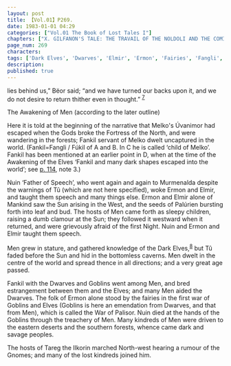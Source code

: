 ```yaml
---
layout: post
title: 【Vol.01】P269.
date: 1983-01-01 04:29
categories: ["Vol.01 The Book of Lost Tales I"]
chapters: ["X. GILFANON'S TALE: THE TRAVAIL OF THE NOLDOLI AND THE COMING OF MANKIND"]
page_num: 269
characters: 
tags: ['Dark Elves', 'Dwarves', 'Elmir', 'Ermon', 'Fairies', 'Fangli', 'Fankil', 'Fay(s)', 'Fúkil', 'Goblins', 'Gnomes', 'Ilkorin(s)', 'lost kindreds', 'Melko', 'child of Melko', 'Men', 'Murmenalda', 'Nuin', 'Father of Speech', 'Palisor', 'Palúrien']
description: 
published: true
---
```


<p style="text-indent: 0;">
lies behind us,” Bëor said; “and we have turned our backs upon it, and we do not desire to return thither even in thought.” <SUP><a href="{{site.baseurl}}/vol01-p279">7</a></SUP>
</p>

The Awakening of Men (according to the later outline)

Here it is told at the beginning of the narrative that Melko's Úvanimor had escaped when the Gods broke the Fortress of the North, and were wandering in the forests; Fankil servant of Melko dwelt uncaptured in the world. (Fankil=Fangli / Fúkil of A and B. In C he is called ‘child of Melko’. Fankil has been mentioned at an earlier point in D, when at the time of the Awakening of the Elves ‘Fankil and many dark shapes escaped into the world’; see [p. 114]({{site.baseurl}}/vol01-p114), note 3.)

Nuin ‘Father of Speech’, who went again and again to Murmenalda despite the warnings of Tû (which are not here specified), woke Ermon and Elmir, and taught them speech and many things else. Ermon and Elmir alone of Mankind saw the Sun arising in the West, and the seeds of Palúrien bursting forth into leaf and bud. The hosts of Men came forth as sleepy children, raising a dumb clamour at the Sun; they followed it westward when it returned, and were grievously afraid of the first Night. Nuin and Ermon and Elmir taught them speech.

Men grew in stature, and gathered knowledge of the Dark Elves,<SUP>[8]({{site.baseurl}}/vol01-p279)</SUP> but Tû faded before the Sun and hid in the bottomless caverns. Men dwelt in the centre of the world and spread thence in all directions; and a very great age passed.

Fankil with the Dwarves and Goblins went among Men, and bred estrangement between them and the Elves; and many Men aided the Dwarves. The folk of Ermon alone stood by the fairies in the first war of Goblins and Elves (Goblins is here an emendation from Dwarves, and that from Men), which is called the War of Palisor. Nuin died at the hands of the Goblins through the treachery of Men. Many kindreds of Men were driven to the eastern deserts and the southern forests, whence came dark and savage peoples.

The hosts of Tareg the Ilkorin marched North-west hearing a rumour of the Gnomes; and many of the lost kindreds joined him.

